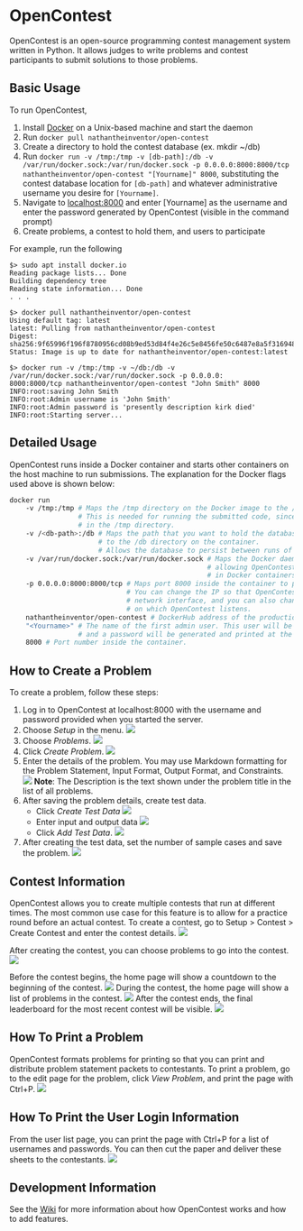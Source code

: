 # OpenContest
OpenContest is an open-source programming contest management system written in Python. It allows judges to write problems and contest participants to submit solutions to those problems. 

## Basic Usage
To run OpenContest,
1. Install [Docker](https://store.docker.com/search?type=edition&offering=community) on a Unix-based machine and start the daemon
2. Run `docker pull nathantheinventor/open-contest`
3. Create a directory to hold the contest database (ex. mkdir ~/db)
4. Run `docker run -v /tmp:/tmp -v [db-path]:/db -v /var/run/docker.sock:/var/run/docker.sock -p 0.0.0.0:8000:8000/tcp nathantheinventor/open-contest "[Yourname]" 8000`, substituting the contest database location for `[db-path]` and whatever administrative username you desire for `[Yourname]`.
5. Navigate to [localhost:8000](http://localhost:8000) and enter [Yourname] as the username and enter the password generated by OpenContest (visible in the command prompt)
6. Create problems, a contest to hold them, and users to participate

For example, run the following
```
$> sudo apt install docker.io
Reading package lists... Done
Building dependency tree
Reading state information... Done
. . . 

$> docker pull nathantheinventor/open-contest
Using default tag: latest
latest: Pulling from nathantheinventor/open-contest
Digest: sha256:9f65996f196f8780956cd08b9ed53d84f4e26c5e8456fe50c6487e8a5f316948
Status: Image is up to date for nathantheinventor/open-contest:latest

$> docker run -v /tmp:/tmp -v ~/db:/db -v /var/run/docker.sock:/var/run/docker.sock -p 0.0.0.0:
8000:8000/tcp nathantheinventor/open-contest "John Smith" 8000
INFO:root:saving John Smith
INFO:root:Admin username is 'John Smith'
INFO:root:Admin password is 'presently description kirk died'
INFO:root:Starting server...

```

## Detailed Usage
OpenContest runs inside a Docker container and starts other containers on the host machine to run submissions. The explanation for the Docker flags used above is shown below:
```bash
docker run
    -v /tmp:/tmp # Maps the /tmp directory on the Docker image to the /tmp directory on the real machine
                 # This is needed for running the submitted code, since submissions are processed
                 # in the /tmp directory.
    -v /<db-path>:/db # Maps the path that you want to hold the database on the physical machine
                      # to the /db directory on the container.
                      # Allows the database to persist between runs of the container.
    -v /var/run/docker.sock:/var/run/docker.sock # Maps the Docker daemon socket to the image,
                                                 # allowing OpenContest to run submissions
                                                 # in Docker containers.
    -p 0.0.0.0:8000:8000/tcp # Maps port 8000 inside the container to port 8000 outside the container.
                             # You can change the IP so that OpenContest listens only on a particular
                             # network interface, and you can also change the port 
                             # on which OpenContest listens.
    nathantheinventor/open-contest # DockerHub address of the production version
    "<Yourname>" # The name of the first admin user. This user will be given admin rights,
                 # and a password will be generated and printed at the beginning of the log.
    8000 # Port number inside the container.
```

## How to Create a Problem
To create a problem, follow these steps:
1. Log in to OpenContest at localhost:8000 with the username and password provided when you started the server.
2. Choose *Setup* in the menu.
![](https://contests-dev.nathantheinventor.com/images/setup.png)
3. Choose *Problems*.
![](https://contests-dev.nathantheinventor.com/images/problems.png)
4. Click *Create Problem*.
![](https://contests-dev.nathantheinventor.com/images/createproblem.png)
5. Enter the details of the problem. You may use Markdown formatting for the Problem Statement, Input Format, Output Format, and Constraints.  
![](https://contests-dev.nathantheinventor.com/images/problemdata.png)
    **Note**: The Description is the text shown under the problem title in the list of all problems.
6. After saving the problem details, create test data.
    - Click *Create Test Data*
![](https://contests-dev.nathantheinventor.com/images/createtestdata.png)
    - Enter input and output data
![](https://contests-dev.nathantheinventor.com/images/testio.png)
    - Click *Add Test Data*.
![](https://contests-dev.nathantheinventor.com/images/addtestdata.png)
7. After creating the test data, set the number of sample cases and save the problem.
![](https://contests-dev.nathantheinventor.com/images/samplecases.png)

## Contest Information
OpenContest allows you to create multiple contests that run at different times. The most common use case for this feature is to allow for a practice round before an actual contest. To create a contest, go to Setup > Contest > Create Contest and enter the contest details. 
![](https://contests-dev.nathantheinventor.com/images/contestdetails.png)

After creating the contest, you can choose problems to go into the contest.
![](https://contests-dev.nathantheinventor.com/images/chooseproblem.png)

Before the contest begins, the home page will show a countdown to the beginning of the contest.
![](https://contests-dev.nathantheinventor.com/images/countdown.png)
During the contest, the home page will show a list of problems in the contest.
![](https://contests-dev.nathantheinventor.com/images/homepageproblems.png)
After the contest ends, the final leaderboard for the most recent contest will be visible.
![](https://contests-dev.nathantheinventor.com/images/leaderboard.png)

## How To Print a Problem
OpenContest formats problems for printing so that you can print and distribute problem statement packets to contestants. To print a problem, go to the edit page for the problem, click *View Problem*, and print the page with Ctrl+P.
![](https://contests-dev.nathantheinventor.com/images/printproblem.png)

## How To Print the User Login Information
From the user list page, you can print the page with Ctrl+P for a list of usernames and passwords. You can then cut the paper and deliver these sheets to the contestants.
![](https://contests-dev.nathantheinventor.com/images/printusers.png)

## Development Information
See the [Wiki](https://github.com/nathantheinventor/open-contest/wiki) for more information about how OpenContest works and how to add features.
